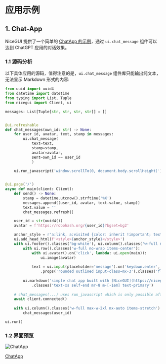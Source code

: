 # 应用示例

<show-structure depth="2"/>

## 1. Chat-App

NiceGUI 提供了一个简单的 [ChatApp 的示例](https://github.com/zauberzeug/nicegui/tree/main/examples/chat_app)，通过 `ui.chat_message` 组件可以达到 ChatGPT 应用的对话效果。

### 1.1 源码分析

以下具体应用的源码，值得注意的是，`ui.chat_message` 组件库只能输出纯文本，无法显示 Markdown 形式的内容:

```Python
from uuid import uuid4
from datetime import datetime
from typing import List, Tuple
from nicegui import Client, ui

messages: List[Tuple[str, str, str, str]] = []


@ui.refreshable
def chat_messages(own_id: str) -> None:
    for user_id, avatar, text, stamp in messages:
        ui.chat_message(
            text=text, 
            stamp=stamp, 
            avatar=avatar, 
            sent=own_id == user_id
            )
    
    ui.run_javascript('window.scrollTo(0, document.body.scrollHeight)')


@ui.page('/')
async def main(client: Client):
    def send() -> None:
        stamp = datetime.utcnow().strftime('%X')
        messages.append((user_id, avatar, text.value, stamp))
        text.value = ''
        chat_messages.refresh()

    user_id = str(uuid4())
    avatar = f'https://robohash.org/{user_id}?bgset=bg2'

    anchor_style = r'a:link, a:visited {color: inherit !important; text-decoration: none; font-weight: 500}'
    ui.add_head_html(f'<style>{anchor_style}</style>')
    with ui.footer().classes('bg-white'), ui.column().classes('w-full max-w-3xl mx-auto my-6'):
        with ui.row().classes('w-full no-wrap items-center'):
            with ui.avatar().on('click', lambda: ui.open(main)):
                ui.image(avatar)
            
            text = ui.input(placeholder='message').on('keydown.enter', send) \
                .props('rounded outlined input-class=mx-3').classes('flex-grow')
        
        ui.markdown('simple chat app built with [NiceGUI](https://nicegui.io)') \
            .classes('text-xs self-end mr-8 m-[-1em] text-primary')
    
    # chat_messages(...) uses run_javascript which is only possible after connecting
    await client.connected()
    
    with ui.column().classes('w-full max-w-2xl mx-auto items-stretch'):
        chat_messages(user_id)

ui.run()
```

### 1.2 界面预览

![ChatApp](%myimgs%/nicegui-chatapp.png?raw=true)



<seealso>
<category ref="ref_github">
<a href="https://github.com/zauberzeug/nicegui/tree/main/examples/chat_app">ChatApp</a>
</category>
</seealso>



